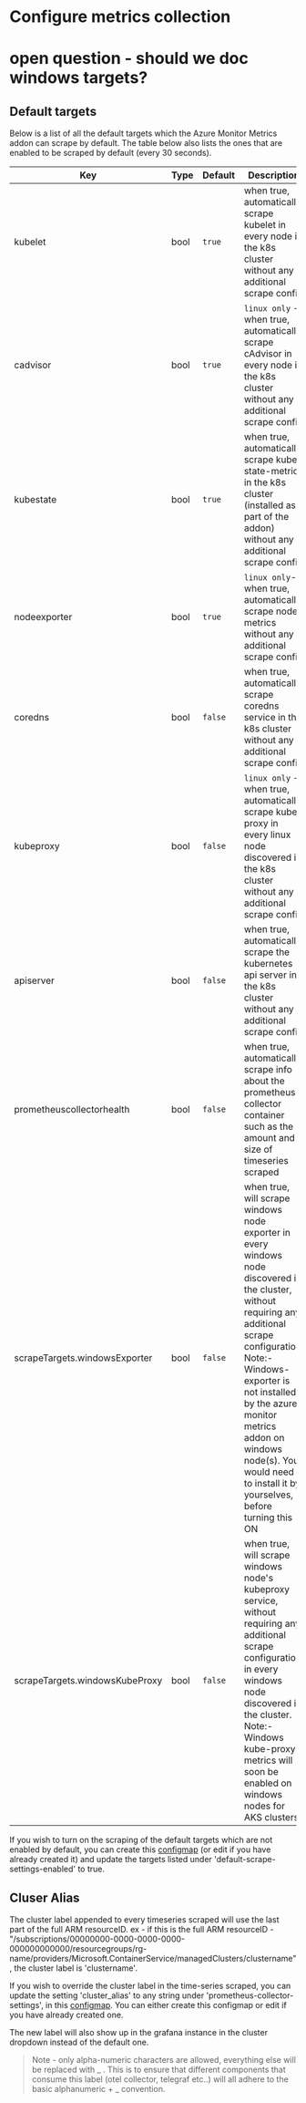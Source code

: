 # Configure metrics collection

# open question - should we doc windows targets?

## Default targets
Below is a list of all the default targets which the Azure Monitor Metrics addon can scrape by default. 
The table below also lists the ones that are enabled to be scraped by default (every 30 seconds).

| Key | Type | Default | Description |
|-----|------|----------|-------------|
| kubelet | bool | `true` | when true, automatically scrape kubelet in every node in the k8s cluster without any additional scrape config |
| cadvisor | bool | `true` | `linux only` - when true, automatically scrape cAdvisor in every node in the k8s cluster without any additional scrape config |
| kubestate | bool | `true` | when true, automatically scrape kube-state-metrics in the k8s cluster (installed as a part of the addon) without any additional scrape config |
| nodeexporter | bool | `true` | `linux only`- when true, automatically scrape node metrics without any additional scrape config |
| coredns | bool | `false` | when true, automatically scrape coredns service in the k8s cluster without any additional scrape config |
| kubeproxy | bool | `false` | `linux only` - when true, automatically scrape kube-proxy in every linux node discovered in the k8s cluster without any additional scrape config |
| apiserver | bool | `false` | when true, automatically scrape the kubernetes api server in the k8s cluster without any additional scrape config |
| prometheuscollectorhealth | bool | `false` | when true, automatically scrape info about the prometheus-collector container such as the amount and size of timeseries scraped |
| scrapeTargets.windowsExporter | bool | `false` | when true, will scrape windows node exporter in every windows node discovered in the cluster, without requiring any additional scrape configuration. Note:- Windows-exporter is not installed by the azure monitor metrics addon on windows node(s). You would need to install it by yourselves, before turning this ON |
| scrapeTargets.windowsKubeProxy | bool | `false` | when true, will scrape windows node's kubeproxy service, without requiring any additional scrape configuration, in every windows node discovered in the cluster. Note:- Windows kube-proxy metrics will soon be enabled on windows nodes for AKS clusters |

If you wish to turn on the scraping of the default targets which are not enabled by default, you can create this [configmap](https://github.com/Azure/prometheus-collector/blob/main/otelcollector/deploy/ama-metrics-settings-configmap.yaml) (or edit if you have already created it) and update the targets listed under
'default-scrape-settings-enabled' to true.


## Cluser Alias
The cluster label appended to every timeseries scraped will use the last part of the full ARM resourceID.
ex - if this is the full ARM resourceID - "/subscriptions/00000000-0000-0000-0000-000000000000/resourcegroups/rg-name/providers/Microsoft.ContainerService/managedClusters/clustername", the cluster label is 'clustername'. 

If you wish to override the cluster label in the time-series scraped, you can update the setting 'cluster_alias' to any string under 'prometheus-collector-settings', in this [configmap](https://github.com/Azure/prometheus-collector/blob/main/otelcollector/deploy/ama-metrics-settings-configmap.yaml). You can either create this configmap or edit if you have already created one. 

The new label will also show up in the grafana instance in the cluster dropdown instead of the default one.
>Note - only alpha-numeric characters are allowed, everything else will be replaced with _ . This is to ensure that different components that consume this label (otel collector, telegraf etc..) will all adhere to the basic alphanumeric + _ convention.